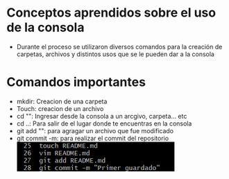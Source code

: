 # Conceptos aprendidos sobre el uso de la consola
- Durante el proceso se utilizaron diversos comandos para la creación de carpetas, archivos y distintos usos que se le pueden dar a la consola

# Comandos importantes 
- mkdir: Creacion de una carpeta
- Touch: creacion de un archivo
- cd "": Ingresar desde la consola a un arcgivo, carpeta... etc
- cd ..: Para salir de el lugar donde te encuentras en la consola
- git add "": para agragar un archivo que fue modificado
- git commit -m: para realizar el commit del repositorio
![alt text](../images/commit.png)